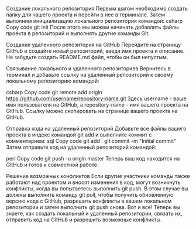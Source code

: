 Создание локального репозитория
Первым шагом необходимо создать папку для нашего проекта и перейти в нее в терминале. Затем выполним инициализацию локального репозитория командой:
csharp
Copy code
git init
После этого мы можем начинать добавлять файлы проекта в репозиторий и выполнять другие команды Git.

Создание удаленного репозитория на GitHub
Перейдите на страницу GitHub и создайте новый репозиторий, введя имя проекта и описание. Не забудьте создать README.md файл, чтобы он был непустым.

Связывание локального и удаленного репозиториев
Вернитесь в терминал и добавьте ссылку на удаленный репозиторий к своему локальному репозиторию командой:

csharp
Copy code
git remote add origin https://github.com/username/repository-name.git
Здесь username - ваше имя пользователя на GitHub, а repository-name - имя вашего проекта на GitHub. Ссылку можно скопировать на странице вашего проекта на GitHub.

Отправка кода на удаленный репозиторий
Добавьте все файлы вашего проекта в индекс командой git add и выполните коммит с комментарием:
sql
Copy code
git add .
git commit -m "Initial commit"
Затем отправьте код на удаленный репозиторий командой:

perl
Copy code
git push -u origin master
Теперь ваш код находится на GitHub и готов к совместной работе.

Решение возможных конфликтов
Если другие участники команды также работают над проектом и вносят изменения в код, могут возникнуть конфликты, когда вы попытаетесь выполнить git push. В этом случае вы должны выполнить команду git pull, чтобы получить обновленную версию кода с GitHub, разрешить конфликты в вашем локальном репозитории и затем выполнить git push снова.
Вот и все! Теперь вы знаете, как создать локальный и удаленный репозитории, связать их, отправить код на GitHub и разрешить возможные конфликты.